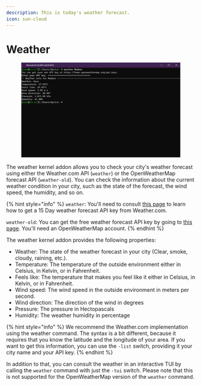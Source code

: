 ```yaml
---
description: This is today's weather forecast.
icon: sun-cloud
---
```


# Weather

<figure><img src="../../../../.gitbook/assets/041-weather.png" alt=""><figcaption></figcaption></figure>

The weather kernel addon allows you to check your city's weather forecast using either the Weather.com API (`weather`) or the OpenWeatherMap forecast API (`weather-old`). You can check the information about the current weather condition in your city, such as the state of the forecast, the wind speed, the humidity, and so on.

{% hint style="info" %}
`weather`: You'll need to consult [this page](https://www.ibm.com/products/environmental-intelligence-suite) to learn how to get a 15 Day weather forecast API key from Weather.com.

`weather-old`: You can get the free weather forecast API key by going to [this page](https://home.openweathermap.org/api_keys). You'll need an OpenWeatherMap account.
{% endhint %}

The weather kernel addon provides the following properties:

* Weather: The state of the weather forecast in your city (Clear, smoke, cloudy, raining, etc.).
* Temperature: The temperature of the outside environment either in Celsius, in Kelvin, or in Fahrenheit.
* Feels like: The temperature that makes you feel like it either in Celsius, in Kelvin, or in Fahrenheit.
* Wind speed: The wind speed in the outside environment in meters per second.
* Wind direction: The direction of the wind in degrees
* Pressure: The pressure in Hectopascals
* Humidity: The weather humidity in percentage

{% hint style="info" %}
We recommend the Weather.com implementation using the weather command. The syntax is a bit different, because it requires that you know the latitude and the longitude of your area. If you want to get this information, you can use the `-list` switch, providing it your city name and your API key.
{% endhint %}

In addition to that, you can consult the weather in an interactive TUI by calling the `weather` command with just the `-tui` switch. Please note that this is not supported for the OpenWeatherMap version of the `weather` command.
